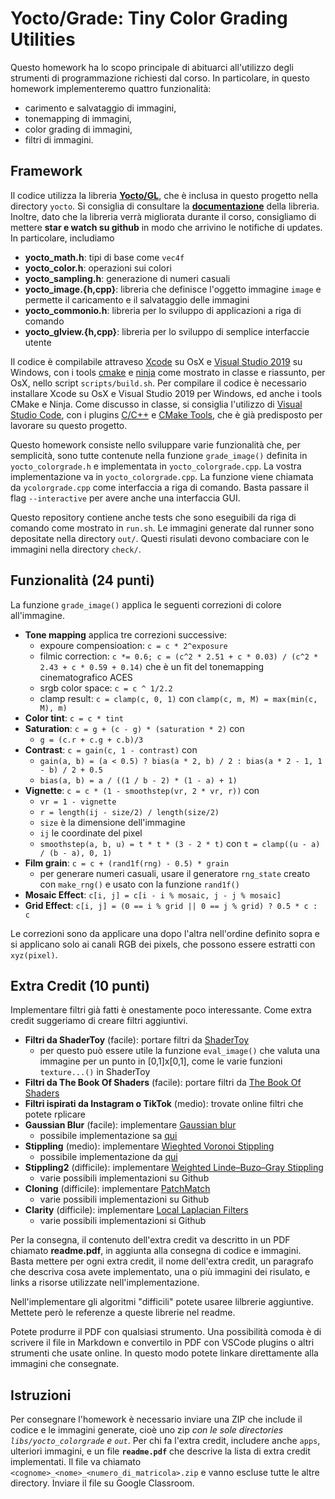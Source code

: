 # Yocto/Grade: Tiny Color Grading Utilities

Questo homework ha lo scopo principale di abituarci all'utilizzo degli strumenti
di programmazione richiesti dal corso. In particolare, in questo homework
implementeremo quattro funzionalità:

- carimento e salvataggio di immagini,
- tonemapping di immagini,
- color grading di immagini,
- filtri di immagini.

## Framework

Il codice utilizza la libreria [**Yocto/GL**](https://github.com/xelatihy/yocto-gl),
che è inclusa in questo progetto nella directory `yocto`.
Si consiglia di consultare la [**documentazione**](https://xelatihy.github.io/yocto-gl/)
della libreria. Inoltre, dato che la libreria verrà migliorata
durante il corso, consigliamo di mettere **star e watch su github** in modo che
arrivino le notifiche di updates. In particolare, includiamo

- **yocto_math.h**: tipi di base come `vec4f`
- **yocto_color.h**: operazioni sui colori
- **yocto_sampling.h**: generazione di numeri casuali
- **yocto_image.{h,cpp}**: libreria che definisce l'oggetto immagine `image`
  e permette il caricamento e il salvataggio delle immagini
- **yocto_commonio.h**: libreria per lo sviluppo di applicazioni a riga di comando
- **yocto_glview.{h,cpp}**: libreria per lo sviluppo di semplice interfaccie
  utente

Il codice è compilabile attraveso [Xcode](https://apps.apple.com/it/app/xcode/id497799835?mt=12)
su OsX e [Visual Studio 2019](https://visualstudio.microsoft.com/it/vs/) su Windows,
con i tools [cmake](www.cmake.org) e [ninja](https://ninja-build.org)
come mostrato in classe e riassunto, per OsX, nello script `scripts/build.sh`.
Per compilare il codice è necessario installare Xcode su OsX e
Visual Studio 2019 per Windows, ed anche i tools CMake e Ninja.
Come discusso in classe, si consiglia l'utilizzo di
[Visual Studio Code](https://code.visualstudio.com), con i plugins
[C/C++](https://marketplace.visualstudio.com/items?itemName=ms-vscode.cpptools) e
[CMake Tools](https://marketplace.visualstudio.com/items?itemName=ms-vscode.cmake-tools),
che è già predisposto per lavorare su questo progetto.

Questo homework consiste nello sviluppare varie funzionalità che, per semplicità,
sono tutte contenute nella funzione `grade_image()` definita in `yocto_colorgrade.h`
e implementata in `yocto_colorgrade.cpp`. La vostra implementazione va in
`yocto_colorgrade.cpp`. La funzione viene chiamata da `ycolorgrade.cpp` come
interfaccia a riga di comando. Basta passare il flag `--interactive` per avere anche una interfaccia GUI.

Questo repository contiene anche tests che sono eseguibili da riga di comando
come mostrato in `run.sh`. Le immagini generate dal runner sono depositate
nella directory `out/`. Questi risulati devono combaciare con le immagini nella
directory `check/`.

## Funzionalità (24 punti)

La funzione `grade_image()` applica le seguenti correzioni di colore all'immagine.

- **Tone mapping** applica tre correzioni successive:
  - expoure compensioation: `c = c * 2^exposure`
  - filmic correction: `c *= 0.6; c = (c^2 * 2.51 + c * 0.03) / (c^2 * 2.43 + c * 0.59 + 0.14)`
    che è un fit del tonemapping cinematografico ACES
  - srgb color space: `c = c ^ 1/2.2`
  - clamp result: `c = clamp(c, 0, 1)` con `clamp(c, m, M) = max(min(c, M), m)`
- **Color tint**: `c = c * tint`
- **Saturation**: `c = g + (c - g) * (saturation * 2)` con
  - `g = (c.r + c.g + c.b)/3`
- **Contrast**: `c = gain(c, 1 - contrast)` con
  - `gain(a, b) = (a < 0.5) ? bias(a * 2, b) / 2 : bias(a * 2 - 1, 1 - b) / 2 + 0.5`
  - `bias(a, b) = a / ((1 / b - 2) * (1 - a) + 1)`
- **Vignette**: `c = c * (1 - smoothstep(vr, 2 * vr, r))` con
  - `vr = 1 - vignette`
  - `r = length(ij - size/2) / length(size/2)`
  - `size` è la dimensione dell'immagine
  - `ij` le coordinate del pixel
  - `smoothstep(a, b, u) = t * t * (3 - 2 * t)` con
    `t = clamp((u - a) / (b - a), 0, 1)`
- **Film grain**: `c = c + (rand1f(rng) - 0.5) * grain`
  - per generare numeri casuali, usare il generatore `rng_state` creato con
    `make_rng()` e usato con la funzione `rand1f()`
- **Mosaic Effect**: `c[i, j] = c[i - i % mosaic, j - j % mosaic]`
- **Grid Effect**: `c[i, j] = (0 == i % grid || 0 == j % grid) ? 0.5 * c : c`

Le correzioni sono da applicare una dopo l'altra nell'ordine definito sopra
e si applicano solo ai canali RGB dei pixels, che possono essere estratti con
`xyz(pixel)`.

## Extra Credit (10 punti)

Implementare filtri già fatti è onestamente poco interessante. Come extra credit
suggeriamo di creare filtri aggiuntivi.

- **Filtri da ShaderToy** (facile): portare filtri da [ShaderToy](https://www.shadertoy.com)
  - per questo può essere utile la funzione `eval_image()` che valuta una
    immagine per un punto in [0,1]x[0,1], come le varie funzioni
    `texture...()` in ShaderToy
- **Filtri da The Book Of Shaders** (facile): portare filtri da
  [The Book Of Shaders](https://thebookofshaders.com)
- **Filtri ispirati da Instagram o TikTok** (medio): trovate online filtri che 
  potete rplicare
- **Gaussian Blur** (facile): implementare [Gaussian blur](https://en.wikipedia.org/wiki/Gaussian_blur)
  - possibile implementazione sa [qui](https://blog.demofox.org/2015/08/19/gaussian-blur/)
- **Stippling** (medio): implementare [Wieghted Voronoi Stippling](https://mrl.cs.nyu.edu/~ajsecord/npar2002/npar2002_ajsecord_preprint.pdf)
  - possibile implementazione da [qui](https://maxhalford.github.io/blog/halftoning-2/)
- **Stippling2** (difficile): implementare [Weighted Linde–Buzo–Gray Stippling](http://graphics.uni-konstanz.de/publikationen/Deussen2017LindeBuzoGray/WeightedLindeBuzoGrayStippling_authorversion.pdf)
  - varie possibili implementazioni su Github
- **Cloning** (difficile): implementare [PatchMatch](https://gfx.cs.princeton.edu/pubs/Barnes_2009_PAR/index.php)
  - varie possibili implementazioni su Github
- **Clarity** (difficile): implementare [Local Laplacian Filters](https://people.csail.mit.edu/sparis/publi/2011/siggraph/Paris_11_Local_Laplacian_Filters.pdf)
  - varie possibili implementazioni si Github

Per la consegna, il contenuto dell'extra credit va descritto in un PDF chiamato
**readme.pdf**, in aggiunta alla consegna di codice e immagini.
Basta mettere per ogni extra credit, il nome dell'extra credit,
un paragrafo che descriva cosa avete implementato, una o più immagini dei
risulato, e links a risorse utilizzate nell'implementazione.

Nell'implementare gli algoritmi "difficili" potete usaree lilbrerie aggiuntive.
Mettete però le referenze a queste librerie nel readme.

Potete produrre il PDF con qualsiasi strumento. Una possibilità comoda è di
scrivere il file in Markdown e convertilo in PDF con VSCode plugins o altri
strumenti che usate online. In questo modo potete linkare direttamente alla
immagini che consegnate.

## Istruzioni

Per consegnare l'homework è necessario inviare una ZIP che include il codice e
le immagini generate, cioè uno zip _con le sole directories `libs/yocto_colorgrade` e `out`_.
Per chi fa l'extra credit, includere anche `apps`, ulteriori immagini, e un
file **`readme.pdf`** che descrive la lista di extra credit implementati.
Il file va chiamato `<cognome>_<nome>_<numero_di_matricola>.zip`
e vanno escluse tutte le altre directory. Inviare il file su Google Classroom.
